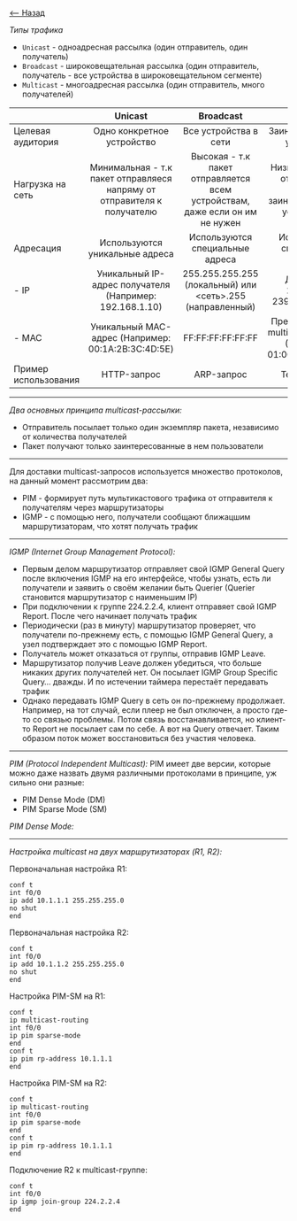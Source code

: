 [<-- Назад](/README.md)

*Типы трафика*
- `Unicast` - одноадресная рассылка (один отправитель, один получатель)
- `Broadcast` - широковещательная рассылка (один отправитель, получатель - все устройства в широковещательном сегменте)
- `Multicast` - многоадресная рассылка (один отправитель, много получателей)

||Unicast|Broadcast|Multicast|
|:---|:---:|:---------:|:---------:|
| Целевая аудитория | Одно конкретное устройство | Все устройства в сети | Заинтересованные устройства |
| Нагрузка на сеть | Минимальная - т.к пакет отправляеся напряму от отправителя к получателю | Высокая - т.к пакет отправляется всем устройствам, даже если он им не нужен | Низкая - т.к пакет отправляется только заинтересованным устройствам |
| Адресация | Используются уникальные адреса | Используются специальные адреса | Используются специальные адреса |
| - IP | Уникальный IP-адрес получателя (Например: 192.168.1.10) | 255.255.255.255 (локальный) или <сеть>.255 (направленный) | Диапозон с 224.0.0.0-239.255.255.255 |
| - MAC | Уникальный MAC-адрес (Например: 00:1A:2B:3C:4D:5E) | FF:FF:FF:FF:FF:FF | Преобразуется из multicast IP-адреса (Например: 01:00:5E:XX:XX:XX) |
| Пример использования | HTTP-запрос | ARP-запрос | Телевещание |

---

*Два основных принципа multicast-рассылки:*
- Отправитель посылает только один экземпляр пакета, независимо от количества получателей
- Пакет получают только заинтересованные в нем пользователи

---
Для доставки multicast-запросов используется множество протоколов, на данный момент рассмотрим два:
- PIM - формирует путь мультикастового трафика от отправителя к получателям через маршрутизаторы
- IGMP - с помощью него, получатели сообщают ближацшим маршрутизаторам, что хотят получать трафик
---
*IGMP (Internet Group Management Protocol):*
- Первым делом маршрутизатор отправляет свой IGMP General Query после включения IGMP на его интерфейсе, чтобы узнать, есть ли получатели и заявить о своём желании быть Querier (Querier становится маршрутизатор с наименьшим IP)
- При подключении к группе 224.2.2.4, клиент отправяет свой IGMP Report. После чего начинает получать трафик
- Периодически (раз в минуту) маршрутизатор проверяет, что получатели по-прежнему есть, с помощью IGMP General Query, а узел подтверждает это с помощью IGMP Report.
- Получатель может отказаться от группы, отправив IGMP Leave.
- Маршрутизатор получив Leave должен убедиться, что больше никаких других получателей нет. Он посылает IGMP Group Specific Query… дважды. И по истечении таймера перестаёт передавать трафик
- Однако передавать IGMP Query в сеть он по-прежнему продолжает. Например, на тот случай, если плеер не  был отключен, а просто где-то со связью проблемы. Потом связь восстанавливается, но клиент-то Report не посылает сам по себе. А вот на Query отвечает. Таким образом поток может восстановиться без участия человека.

---
*PIM (Protocol Independent Multicast):*
PIM имеет две версии, которые можно даже назвать двумя различными протоколами в принципе, уж сильно они разные:
- PIM Dense Mode (DM)
- PIM Sparse Mode (SM)

*PIM Dense Mode:*



---
*Настройка multicast на двух маршрутизаторах (R1, R2):*

Первоначальная настройка R1:
```
conf t
int f0/0
ip add 10.1.1.1 255.255.255.0
no shut
end
```

Первоначальная настройка R2:
```
conf t
int f0/0
ip add 10.1.1.2 255.255.255.0
no shut
end
```

Настройка PIM-SM на R1:
```
conf t
ip multicast-routing
int f0/0
ip pim sparse-mode
end
conf t
ip pim rp-address 10.1.1.1
end
```

Настройка PIM-SM на R2:
```
conf t
ip multicast-routing
int f0/0
ip pim sparse-mode
end
conf t
ip pim rp-address 10.1.1.1
end
```

Подключение R2 к multicast-группе:
```
conf t
int f0/0
ip igmp join-group 224.2.2.4
end
```